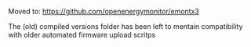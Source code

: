Moved to: https://github.com/openenergymonitor/emontx3

The (old) compiled versions folder has been left to mentain compatibility with older automated firmware upload scritps 



